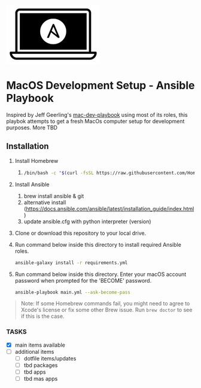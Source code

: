 <img src="https://raw.githubusercontent.com/MacCracken/macos-development-setup/main/files/Mac-Dev-Playbook-Logo.png" width="250" height="156" alt="Mac Dev Playbook Logo" />

# MacOS Development Setup - Ansible Playbook

Inspired by Jeff Geerling's [mac-dev-playbook](https://github.com/geerlingguy/mac-dev-playbook/tree/master) using most of its roles, this playbok attempts to get a fresh MacOs computer setup for development purposes. More TBD

## Installation

  1. Install Homebrew

      1. ```sh
         /bin/bash -c "$(curl -fsSL https://raw.githubusercontent.com/Homebrew/install/HEAD/install.sh)"
         ```

  2. Install Ansible
      1. brew install ansible & git
      2. alternative install (https://docs.ansible.com/ansible/latest/installation_guide/index.html)
      3. update ansible.cfg with python interpreter (version)
  3. Clone or download this repository to your local drive.
  4. Run command below inside this directory to install required Ansible roles.

      ```sh
      ansible-galaxy install -r requirements.yml
      ```
  
  5. Run command below inside this directory. Enter your macOS account password when prompted for the 'BECOME' password.

      ```sh
      ansible-playbook main.yml --ask-become-pass
      ```

> Note: If some Homebrew commands fail, you might need to agree to Xcode's license or fix some other Brew issue. Run `brew doctor` to see if this is the case.

### TASKS

- [X] main items available
- [ ] additional items
  - [ ] dotfile items/updates
  - [ ] tbd packages
  - [ ] tbd apps
  - [ ] tbd mas apps
